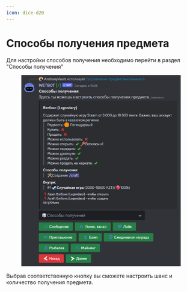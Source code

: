 ```yaml
---
icon: dice-d20
---
```


# Способы получения предмета

Для настройки способов получения необходимо перейти в раздел "Способы получения"

<figure><img src="../../.gitbook/assets/image (25).png" alt=""><figcaption></figcaption></figure>

Выбрав соответственную кнопку вы сможете настроить шанс и количество получения предмета.
